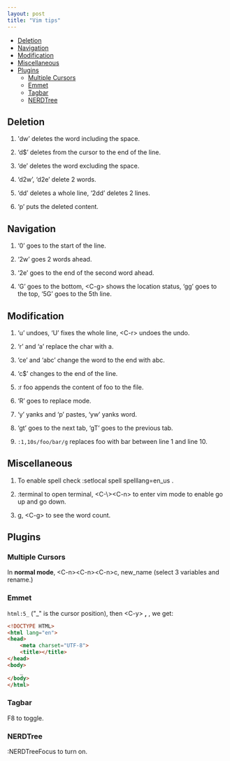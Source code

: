 ```yaml
---
layout: post
title: "Vim tips"
---
```

* [Deletion](#deletion)
* [Navigation](#navigation)
* [Modification](#modification)
* [Miscellaneous](#miscellaneous)
* [Plugins](#plugins)
  * [Multiple Cursors](#multiple-cursors)
  * [Emmet](#emmet)
  * [Tagbar](#tagbar)
  * [NERDTree](#nerdtree)


## Deletion

1. 'dw’ deletes the word including the space.

2. ‘d$’ deletes from the cursor to the end of the line.

3. ‘de’ deletes the word excluding the space.

4. ‘d2w’, ‘d2e’ delete 2 words.

5. ‘dd’ deletes a whole line, ‘2dd’ deletes 2 lines.

6. ‘p’ puts the deleted content.

## Navigation

1. ‘0’ goes to the start of the line.

2. ‘2w’ goes 2 words ahead.

3. ‘2e’ goes to the end of the second word ahead.

4. ‘G’ goes to the bottom, \<C-g\> shows the location status, ‘gg’ goes to the top, ‘5G’ goes to the 5th line.

## Modification

1. ‘u’ undoes, ‘U’ fixes the whole line, \<C-r\> undoes the undo.

2. ‘r’ and ‘a’ replace the char with a.

3. ‘ce’ and ‘abc’ change the word to the end with abc.

4. ‘c$’ changes to the end of the line.

5. :r foo appends the content of foo to the file.

6. ‘R’ goes to replace mode.

7. ‘y’ yanks and ‘p’ pastes, ‘yw’ yanks word.

8. ‘gt’ goes to the next tab, ‘gT’ goes to the previous tab.

9. `:1,10s/foo/bar/g` replaces foo with bar between line 1 and line 10.

## Miscellaneous

1. To enable spell check :setlocal spell spelllang=en\_us .

2. :terminal to open terminal, \<C-\\\>\<C-n\> to enter vim mode to enable go up and go down.

3. g, \<C-g\> to see the word count.

## Plugins

### Multiple Cursors

In **normal mode**, \<C-n\>\<C-n\>\<C-n\>c, new_name (select 3 variables and rename.)

### Emmet

`html:5_` ("_" is the cursor position), then \<C-y\> **,** , we get:

```html
<!DOCTYPE HTML>
<html lang="en">
<head>
    <meta charset="UTF-8">
    <title></title>
</head>
<body>
    _
</body>
</html>
```

### Tagbar

F8 to toggle.

### NERDTree

:NERDTreeFocus to turn on.